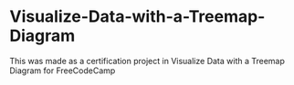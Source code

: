 # Visualize-Data-with-a-Treemap-Diagram
This was made as a certification project in Visualize Data with a Treemap Diagram for FreeCodeCamp
